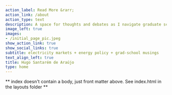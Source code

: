 ```yaml
---
action_label: Read More &rarr;
action_link: /about
action_type: text
description: A space for thoughts and debates as I navigate graduate school. 
image_left: true
images:
- /initial_page_pic.jpeg
show_action_link: true
show_social_links: true
subtitle: electricity markets + energy policy + grad-school musings 
text_align_left: true
title: Hugo Santarém de Araújo
type: home
---
```


** index doesn't contain a body, just front matter above.
See index.html in the layouts folder **
